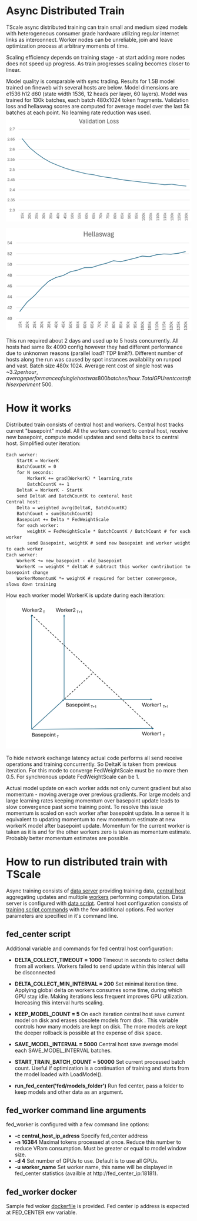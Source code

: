 # Async Distributed Train

TScale async distributed training can train small and medium sized models with heterogeneous consumer grade hardware utilizing regular internet links as interconnect. Worker nodes can be unreliable, join and leave optimization process at arbitrary moments of time.

Scaling efficiency depends on training stage - at start adding more nodes does not speed up progress. As train progresses scaling becomes closer to linear.

Model quality is comparable with sync trading. Results for 1.5B model trained on fineweb with several hosts are below. Model dimensions are e1536 h12 d60 (state width 1536, 12 heads per layer, 60 layers). Model was trained for 130k batches, each batch 480x1024 token fragments. Validation loss and hellaswag scores are computed for average model over the last 5k batches at each point. No learning rate reduction was used.
![](../img/fed_loss.png)

![](../img/fed_hellaswag.png)

This run required about 2 days and used up to 5 hosts concurrently. All hosts had same 8x 4090 config however they had different performance due to unknonwn reasons (parallel load? TDP limit?). Different number of hosts along the run was caused by spot instances availability on runpod and vast. Batch size 480x 1024. Average rent cost of single host was ~$3.2 per hour,  average performance of single host was 800 batches/hour. Total GPU rent cost of this experiment ~$500.

# How it works
Distributed train consists of central host and workers. Central host tracks current "basepoint" model. All the workers connect to central host, receive new basepoint, compute model updates and send delta back to central host. Simplified outer iteration:
```
Each worker:
    StartK = WorkerK
    BatchCountK = 0
    for N seconds:
        WorkerK += grad(WorkerK) * learning_rate
        BatchCountK += 1
    DeltaK = WorkerK - StartK
    send DeltaK and BatchCountK to centeral host
Central host:
    Delta = weighted_avrg(DeltaK, BatchCountK)
    BatchCount = sum(BatchCountK)
    Basepoint += Delta * FedWeightScale
    for each worker:
        weightK = FedWeightScale * BatchCountK / BatchCount # for each worker
        send Basepoint, weightK # send new basepoint and worker weight to each worker
Each worker:
    WorkerK += new_basepoint - old_basepoint
    WorkerK -= weightK * deltaK # subtract this worker contribution to basepoint change
    WorkerMomentumK *= weightK # required for better convergence, slows down training
```
How each worker model WorkerK is update during each iteration:
![](../img/fed_iteration.png)

To hide network exchange latency actual code performs all send receive operations and training concurrently. So DeltaK is taken from previous iteration. For this mode to converge FedWeightScale must be  no more then 0.5. For synchronous update FedWeightScale can be 1.

Actual model update on each worker adds not only current gradient but also momentum - moving average over previous gradients. For large models and large learning rates keeping momentum over basepoint update leads to slow convergence past some training point. To resolve this issue momentum is scaled on each worker after basepoint update. In a sense it is equivalent to updating momentum to new momentum estimate at new workerK model after basepoint update. Momentum for the current worker is taken as it is and for the other workers zero is taken as momentum estimate. Probably better momentum estimates are possible.

# How to run distributed train with TScale

Async training consists of [data server](code/gpt/data_server) providing training data, [central host](../code/gpt/fed_center) aggregating updates and multiple [workers](../code/gpt/fed_worker) performing computation. Data server is configured with [data script](data_script.md). Central host configuration consists of [training script commands](doc/train_script.md) with the few additional options. Fed worker parameters are specified in it's command line.

## fed_center script

Additional variable and commands for fed central host configuration:

* **DELTA_COLLECT_TIMEOUT = 1000**
Timeout in seconds to collect delta from all workers. Workers failed to send update within this interval will be disconnected

* **DELTA_COLLECT_MIN_INTERVAL = 200**
Set minimal iteration time. Applying global delta on workers consumes some time, during which GPU stay idle. Making iterations less frequent improves GPU utilization. Increasing this interval hurts scaling.

* **KEEP_MODEL_COUNT = 5**
On each iteration central host save current model on disk and erases obsolete models from disk . This variable controls how many models are kept on disk. The more models are kept the deeper rollback is possible at the expense of disk space.

* **SAVE_MODEL_INTERVAL = 5000**
Central host save average model each SAVE_MODEL_INTERVAL batches.

* **START_TRAIN_BATCH_COUNT = 50000**
Set current processed batch count. Useful if optimization is a continuation of training and starts from the model loaded with LoadModel().

* **run_fed_center('fed/models_folder')**
Run fed center, pass a folder to keep models and other data as an argument.

## fed_worker command line arguments

fed_worker is configured with a few command line options:

* **-c central_host_ip_adress**
Specify fed_center address
* **-n 16384**
Maximal tokens processed at once. Reduce this number to reduce VRam consumption. Must be greater or equal to model window size.
* **-d 4**
Set number of GPUs to use. Default is to use all GPUs.
* **-u worker_name**
Set worker name, this name will be displayed in fed_center statistics (availble at http://fed_center_ip:18181).

## fed_worker docker

Sample fed woker [dockerfile](../Dockerfile) is provided. Fed center ip address is expected at FED_CENTER env variable.

